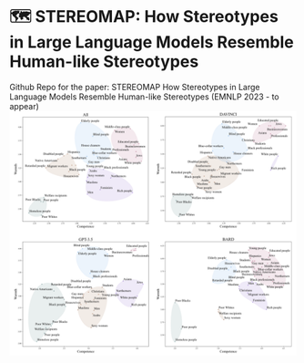# 🗺️ STEREOMAP: How Stereotypes in Large Language Models Resemble Human-like Stereotypes
Github Repo for the paper: STEREOMAP How Stereotypes in Large Language Models Resemble Human-like Stereotypes (EMNLP 2023 - to appear) 
![image info](src/stereomap.png)
